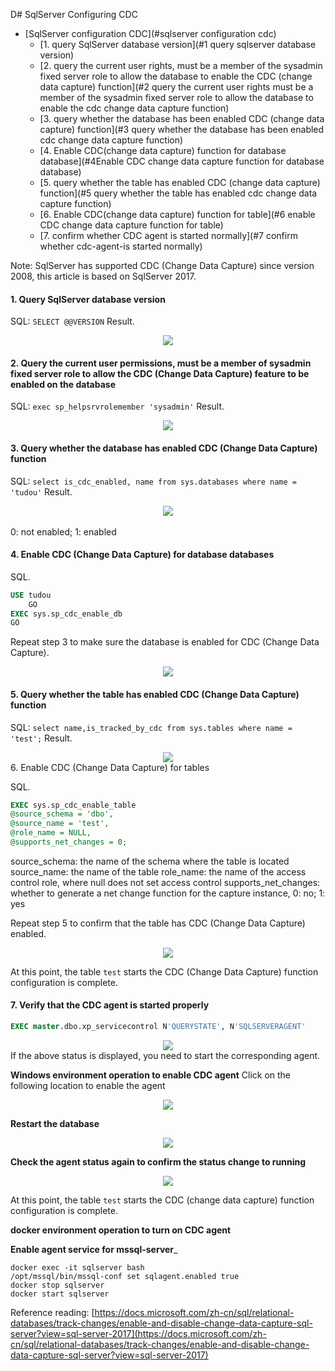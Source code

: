 D# SqlServer Configuring CDC

<!-- TOC -->

- [SqlServer configuration CDC](#sqlserver configuration cdc)
  - [1. query SqlServer database version](#1 query sqlserver database version)
  - [2. query the current user rights, must be a member of the sysadmin fixed server role to allow the database to enable the CDC (change data capture) function](#2 query the current user rights must be a member of the sysadmin fixed server role to allow the database to enable the cdc change data capture function)
  - [3. query whether the database has been enabled CDC (change data capture) function](#3 query whether the database has been enabled cdc change data capture function)
  - [4. Enable CDC(change data capture) function for database database](#4Enable CDC change data capture function for database database)
  - [5. query whether the table has enabled CDC (change data capture) function](#5 query whether the table has enabled cdc change data capture function)
  - [6. Enable CDC(change data capture) function for table](#6 enable CDC change data capture function for table)
  - [7. confirm whether CDC agent is started normally](#7 confirm whether cdc-agent-is started normally)

Note: SqlServer has supported CDC (Change Data Capture) since version 2008, this article is based on SqlServer 2017.

<!-- /TOC -->

#### 1. Query SqlServer database version

SQL: `SELECT @@VERSION`
Result.

<div align=center>
  <img src="../../images/SqlserverCDC/Sqlserver1.png" />
</div>

#### 2. Query the current user permissions, must be a member of sysadmin fixed server role to allow the CDC (Change Data Capture) feature to be enabled on the database

SQL: `exec sp_helpsrvrolemember 'sysadmin'`
Result.

<div align=center>
<img src="../../images/SqlserverCDC/Sqlserver2.png" />
</div>

#### 3. Query whether the database has enabled CDC (Change Data Capture) function

SQL: `select is_cdc_enabled, name from sys.databases where name = 'tudou'`
Result.

<div align=center>
<img src="../../images/SqlserverCDC/Sqlserver3.png" />
</div>
<br/>
0: not enabled; 1: enabled

#### 4. Enable CDC (Change Data Capture) for database databases

SQL.

```sql
USE tudou
    GO  
EXEC sys.sp_cdc_enable_db  
GO  
```

Repeat step 3 to make sure the database is enabled for CDC (Change Data Capture).

<div align=center>
<img src="../../images/SqlserverCDC/Sqlserver4.png" />
</div>

#### 5. Query whether the table has enabled CDC (Change Data Capture) function

SQL: `select name,is_tracked_by_cdc from sys.tables where name = 'test';`
Result.

<div align=center>
<img src="../../images/SqlserverCDC/Sqlserver5.png" />
</div
0: not enabled; 1: enabled

#### 6. Enable CDC (Change Data Capture) for tables    

SQL.

```sql
EXEC sys.sp_cdc_enable_table 
@source_schema = 'dbo', 
@source_name = 'test', 
@role_name = NULL, 
@supports_net_changes = 0;
```

source_schema: the name of the schema where the table is located
source_name: the name of the table
role_name: the name of the access control role, where null does not set access control
supports_net_changes: whether to generate a net change function for the capture instance, 0: no; 1: yes

Repeat step 5 to confirm that the table has CDC (Change Data Capture) enabled.

<div align=center>
<img src="../../images/SqlserverCDC/Sqlserver6.png" />
</div>

At this point, the table `test` starts the CDC (Change Data Capture) function configuration is complete.

#### 7. Verify that the CDC agent is started properly

```sql
EXEC master.dbo.xp_servicecontrol N'QUERYSTATE', N'SQLSERVERAGENT'
```

<div align=center>
<img src="../../images/SqlserverCDC/Sqlserver16.png" />
</div>
If the above status is displayed, you need to start the corresponding agent.

**Windows environment operation to enable CDC agent**
Click on the following location to enable the agent

<div align=center>
<img src="../../images/SqlserverCDC/Sqlserver17.png" />
</div>

**Restart the database**

<div align=center>
<img src="../../images/SqlserverCDC/Sqlserver18.png" />
</div>

**Check the agent status again to confirm the status change to running**

<div align=center>
<img src="../../images/SqlserverCDC/Sqlserver19.png" />
</div>

At this point, the table `test` starts the CDC (change data capture) function configuration is complete.

**docker environment operation to turn on CDC agent**

**Enable agent service for mssql-server**_

```shell
docker exec -it sqlserver bash
/opt/mssql/bin/mssql-conf set sqlagent.enabled true
docker stop sqlserver
docker start sqlserver
```

Reference reading: [https://docs.microsoft.com/zh-cn/sql/relational-databases/track-changes/enable-and-disable-change-data-capture-sql-server?view=sql-server-2017](https://docs.microsoft.com/zh-cn/sql/relational-databases/track-changes/enable-and-disable-change-data-capture-sql-server?view=sql-server-2017)
